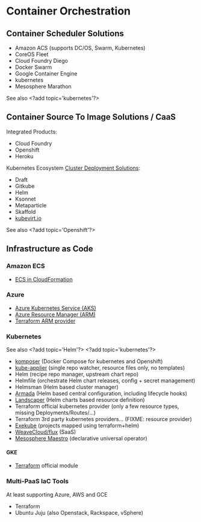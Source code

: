 # Container Orchestration

## Container Scheduler Solutions

* Amazon ACS \(supports DC/OS, Swarm, Kubernetes\)
* CoreOS Fleet
* Cloud Foundry Diego
* Docker Swarm
* Google Container Engine
* kubernetes
* Mesosphere Marathon

See also &lt;?add topic='kubernetes'?&gt;

## Container Source To Image Solutions / CaaS

Integrated Products:

* Cloud Foundry
* Openshift
* Heroku

Kubernetes Ecosystem [Cluster Deployment Solutions](https://blog.hasura.io/draft-vs-gitkube-vs-helm-vs-ksonnet-vs-metaparticle-vs-skaffold-f5aa9561f948):

* Draft
* Gitkube
* Helm
* Ksonnet
* Metaparticle
* Skaffold
* [kubevirt.io](https://kubevirt.io/)

See also &lt;?add topic='Openshift'?&gt;

## Infrastructure as Code

### Amazon ECS

* [ECS in CloudFormation](https://stelligent.com/2016/05/26/automating-ecs-provisioning-in-cloudformation-part-1/)

### Azure

* [Azure Kubernetes Service \(AKS\)](https://docs.microsoft.com/en-us/azure/aks/intro-kubernetes)
* [Azure Resource Manager \(ARM\)](https://docs.microsoft.com/en-us/azure/azure-resource-manager/resource-group-overview)
* [Terraform ARM provider](https://www.terraform.io/docs/providers/azurerm/)

### Kubernetes

See also &lt;?add topic='Helm'?&gt; &lt;?add topic='kubernetes'?&gt;

* [komposer](http://kompose.io/) \(Docker Compose for kubernetes and Openshift\)
* [kube-applier](https://github.com/box/kube-applier) \(single repo watcher, resource files only, no templates\)
* Helm \(recipe repo manager, upstream chart repo\)
* Helmfile \(orchestrate Helm chart releases, config + secret management\)
* Helmsman \(Helm based cluster manager\)
* [Armada](http://armada-helm.readthedocs.io/en/latest/readme.html) \(Helm based central configuration, including lifecycle hooks\)
* [Landscaper](https://github.com/Eneco/landscaper) \(Helm charts based resource definition\)
* Terraform official kubernetes provider \(only a few resource types, missing Deployments/Routes/...\)
* Terraform 3rd party kubernetes providers... \(FIXME: resource provider\)
* [Exekube](https://github.com/exekube/exekube) \(projects mapped using terraform+helm\)
* [WeaveCloud/flux](https://github.com/weaveworks/flux) \(SaaS\)
* [Mesosphere Maestro](https://mesosphere.com/blog/announcing-maestro-a-declarative-no-code-approach-to-kubernetes-day-2-operators/) \(declarative universal operator\)

#### GKE

* [Terraform](https://github.com/hashicorp/terraform-guides/tree/master/infrastructure-as-code/k8s-cluster-gke) official module

### Multi-PaaS IaC Tools

At least supporting Azure, AWS and GCE

* Terraform
* Ubuntu Juju \(also Openstack, Rackspace, vSphere\)

